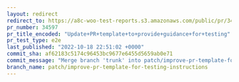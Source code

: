 ```yaml
---
layout: redirect
redirect_to: https://a8c-woo-test-reports.s3.amazonaws.com/public/pr/34597/e2e/index.html
pr_number: 34597
pr_title_encoded: "Update+PR+template+to+provide+guidance+for+testing"
pr_test_type: e2e
last_published: "2022-10-18 22:51:02 +0000"
commit_sha: af62183c5174c96453bc9677e6455d5659ab0e71
commit_message: "Merge branch 'trunk' into patch/improve-pr-template-for-testing-instr…"
branch_name: patch/improve-pr-template-for-testing-instructions
---
```

